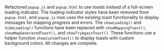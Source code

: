 Refactored `popup.js` and `popup.html` to use toasts instead of a full-screen loading indicator. The loading indicator styles have been removed from `popup.html`, and `popup.js` now uses the existing toast functionality to display messages for mapping progress and errors. The `showLoading()` and `hideLoading()` functions have been replaced with `showMappingToast()`, `showMapGeneratedToast()`, and `showTryAgainToast()`. These functions use a helper function `showCustomToast()` to display toasts with custom background colors. All changes are complete.
